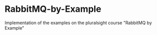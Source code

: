 # RabbitMQ-by-Example
Implementation of the examples on the pluralsight course "RabbitMQ by Example"

